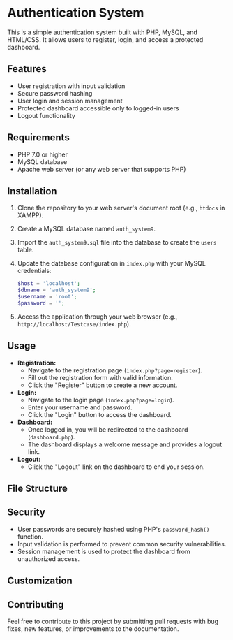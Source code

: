 # Authentication System

This is a simple authentication system built with PHP, MySQL, and HTML/CSS. It allows users to register, login, and access a protected dashboard.

## Features

- User registration with input validation
- Secure password hashing
- User login and session management
- Protected dashboard accessible only to logged-in users
- Logout functionality

## Requirements

- PHP 7.0 or higher
- MySQL database
- Apache web server (or any web server that supports PHP)

## Installation

1.  Clone the repository to your web server's document root (e.g., `htdocs` in XAMPP).
2.  Create a MySQL database named `auth_system9`.
3.  Import the `auth_system9.sql` file into the database to create the `users` table.
4.  Update the database configuration in `index.php` with your MySQL credentials:

    ```php
    $host = 'localhost';
    $dbname = 'auth_system9';
    $username = 'root';
    $password = '';
    ```

5.  Access the application through your web browser (e.g., `http://localhost/Testcase/index.php`).

## Usage

-   **Registration:**
    -   Navigate to the registration page (`index.php?page=register`).
    -   Fill out the registration form with valid information.
    -   Click the "Register" button to create a new account.
-   **Login:**
    -   Navigate to the login page (`index.php?page=login`).
    -   Enter your username and password.
    -   Click the "Login" button to access the dashboard.
-   **Dashboard:**
    -   Once logged in, you will be redirected to the dashboard (`dashboard.php`).
    -   The dashboard displays a welcome message and provides a logout link.
-   **Logout:**
    -   Click the "Logout" link on the dashboard to end your session.

## File Structure


## Security

-   User passwords are securely hashed using PHP's `password_hash()` function.
-   Input validation is performed to prevent common security vulnerabilities.
-   Session management is used to protect the dashboard from unauthorized access.

## Customization

## Contributing

Feel free to contribute to this project by submitting pull requests with bug fixes, new features, or improvements to the documentation.